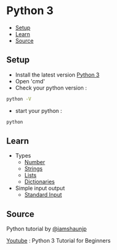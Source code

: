 # Python 3
* [Setup](##Setup)
* [Learn](##Learn)
* [Source](##Source)

## Setup
- Install the latest version [Python 3](https://www.python.org/downloads/)
- Open 'cmd'
- Check your python version :
```bash
python -V
```
- start your python :
```bash
python
```

## Learn
- Types 
   - [Number](https://github.com/0732sta/starter-python/blob/master/numbers.py)
   - [Strings](https://github.com/0732sta/starter-python/blob/master/strings.py)
   - [Lists](https://github.com/0732sta/starter-python/blob/master/lists.py)
   - [Dictionaries](https://github.com/0732sta/starter-python/blob/master/dictionaries.py)
- Simple input output   
   - [Standard Input](https://github.com/0732sta/starter-python/tree/master/simple-project/standard-input)

## Source
Python tutorial by [@iamshaunjp](https://github.com/iamshaunjp)

[Youtube](https://youtu.be/Ozrduu2W9B8) : Python 3 Tutorial for Beginners
